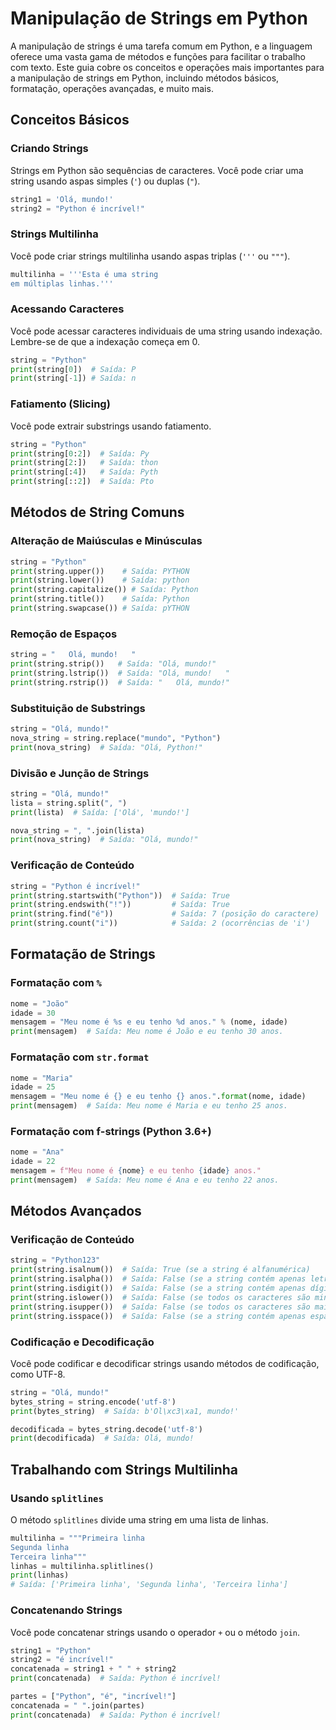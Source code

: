 # Manipulação de Strings em Python

A manipulação de strings é uma tarefa comum em Python, e a linguagem oferece uma vasta gama de métodos e funções para facilitar o trabalho com texto. Este guia cobre os conceitos e operações mais importantes para a manipulação de strings em Python, incluindo métodos básicos, formatação, operações avançadas, e muito mais.

## Conceitos Básicos

### Criando Strings

Strings em Python são sequências de caracteres. Você pode criar uma string usando aspas simples (`'`) ou duplas (`"`).

```python
string1 = 'Olá, mundo!'
string2 = "Python é incrível!"
```

### Strings Multilinha

Você pode criar strings multilinha usando aspas triplas (`'''` ou `"""`).

```python
multilinha = '''Esta é uma string
em múltiplas linhas.'''
```

### Acessando Caracteres

Você pode acessar caracteres individuais de uma string usando indexação. Lembre-se de que a indexação começa em 0.

```python
string = "Python"
print(string[0])  # Saída: P
print(string[-1]) # Saída: n
```

### Fatiamento (Slicing)

Você pode extrair substrings usando fatiamento.

```python
string = "Python"
print(string[0:2])  # Saída: Py
print(string[2:])   # Saída: thon
print(string[:4])   # Saída: Pyth
print(string[::2])  # Saída: Pto
```

## Métodos de String Comuns

### Alteração de Maiúsculas e Minúsculas

```python
string = "Python"
print(string.upper())    # Saída: PYTHON
print(string.lower())    # Saída: python
print(string.capitalize()) # Saída: Python
print(string.title())    # Saída: Python
print(string.swapcase()) # Saída: pYTHON
```

### Remoção de Espaços

```python
string = "   Olá, mundo!   "
print(string.strip())   # Saída: "Olá, mundo!"
print(string.lstrip())  # Saída: "Olá, mundo!   "
print(string.rstrip())  # Saída: "   Olá, mundo!"
```

### Substituição de Substrings

```python
string = "Olá, mundo!"
nova_string = string.replace("mundo", "Python")
print(nova_string)  # Saída: "Olá, Python!"
```

### Divisão e Junção de Strings

```python
string = "Olá, mundo!"
lista = string.split(", ")
print(lista)  # Saída: ['Olá', 'mundo!']

nova_string = ", ".join(lista)
print(nova_string)  # Saída: "Olá, mundo!"
```

### Verificação de Conteúdo

```python
string = "Python é incrível!"
print(string.startswith("Python"))  # Saída: True
print(string.endswith("!"))         # Saída: True
print(string.find("é"))             # Saída: 7 (posição do caractere)
print(string.count("i"))            # Saída: 2 (ocorrências de 'i')
```

## Formatação de Strings

### Formatação com `%`

```python
nome = "João"
idade = 30
mensagem = "Meu nome é %s e eu tenho %d anos." % (nome, idade)
print(mensagem)  # Saída: Meu nome é João e eu tenho 30 anos.
```

### Formatação com `str.format`

```python
nome = "Maria"
idade = 25
mensagem = "Meu nome é {} e eu tenho {} anos.".format(nome, idade)
print(mensagem)  # Saída: Meu nome é Maria e eu tenho 25 anos.
```

### Formatação com f-strings (Python 3.6+)

```python
nome = "Ana"
idade = 22
mensagem = f"Meu nome é {nome} e eu tenho {idade} anos."
print(mensagem)  # Saída: Meu nome é Ana e eu tenho 22 anos.
```

## Métodos Avançados

### Verificação de Conteúdo

```python
string = "Python123"
print(string.isalnum())  # Saída: True (se a string é alfanumérica)
print(string.isalpha())  # Saída: False (se a string contém apenas letras)
print(string.isdigit())  # Saída: False (se a string contém apenas dígitos)
print(string.islower())  # Saída: False (se todos os caracteres são minúsculos)
print(string.isupper())  # Saída: False (se todos os caracteres são maiúsculos)
print(string.isspace())  # Saída: False (se a string contém apenas espaços)
```

### Codificação e Decodificação

Você pode codificar e decodificar strings usando métodos de codificação, como UTF-8.

```python
string = "Olá, mundo!"
bytes_string = string.encode('utf-8')
print(bytes_string)  # Saída: b'Ol\xc3\xa1, mundo!'

decodificada = bytes_string.decode('utf-8')
print(decodificada)  # Saída: Olá, mundo!
```

## Trabalhando com Strings Multilinha

### Usando `splitlines`

O método `splitlines` divide uma string em uma lista de linhas.

```python
multilinha = """Primeira linha
Segunda linha
Terceira linha"""
linhas = multilinha.splitlines()
print(linhas)
# Saída: ['Primeira linha', 'Segunda linha', 'Terceira linha']
```

### Concatenando Strings

Você pode concatenar strings usando o operador `+` ou o método `join`.

```python
string1 = "Python"
string2 = "é incrível!"
concatenada = string1 + " " + string2
print(concatenada)  # Saída: Python é incrível!

partes = ["Python", "é", "incrível!"]
concatenada = " ".join(partes)
print(concatenada)  # Saída: Python é incrível!
```